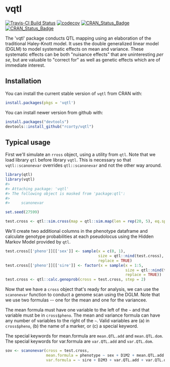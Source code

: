 
<!-- README.md is generated from README.Rmd. Please edit that file -->
vqtl
====

[![Travis-CI Build Status](https://travis-ci.org/rcorty/vqtl.svg?branch=master)](https://travis-ci.org/rcorty/vqtl) [![codecov](https://codecov.io/gh/rcorty/vqtl/branch/master/graph/badge.svg)](https://codecov.io/gh/rcorty/vqtl) [![CRAN\_Status\_Badge](http://www.r-pkg.org/badges/version/vqtl)](https://CRAN.R-project.org/package=vqtl) [![CRAN\_Status\_Badge](http://cranlogs.r-pkg.org/badges/vqtl)](https://CRAN.R-project.org/package=vqtl)

The 'vqtl' package conducts QTL mapping using an elaboration of the traditional Haley-Knott model. It uses the double generalized linear model (DGLM) to model systematic effects on mean and variance. These systematic effects can be both "nuisance effects" that are uninteresting *per se*, but are valuable to "correct for" as well as genetic effects which are of immediate interest.

Installation
------------

You can install the current stable version of `vqtl` from CRAN with:

``` r
install.packages(pkgs = 'vqtl')
```

You can install newer version from github with:

``` r
install.packages("devtools")
devtools::install_github("rcorty/vqtl")
```

Typical usage
-------------

First we'll simulate an `rross` object, using a utility from `qtl`. Note that we load library `qtl` before library `vqtl`. This is necessary so that `vqtl::scanonevar` overrides `qtl::scanonevar` and not the other way around.

``` r
library(qtl)
library(vqtl)
#> 
#> Attaching package: 'vqtl'
#> The following object is masked from 'package:qtl':
#> 
#>     scanonevar

set.seed(27599)

test.cross <- qtl::sim.cross(map = qtl::sim.map(len = rep(20, 5), eq.spacing = FALSE))
```

We'll create two additional columns in the phenotype dataframe and calculate genotype probabilities at each pseudolocus using the Hidden Markov Model provided by `qtl`.

``` r
test.cross[['pheno']][['sex']] <- sample(x = c(0, 1),
                                         size = qtl::nind(test.cross),
                                         replace = TRUE)
test.cross[['pheno']][['sire']] <- factor(x = sample(x = 1:5,
                                                     size = qtl::nind(test.cross),
                                                     replace = TRUE))
test.cross <- qtl::calc.genoprob(cross = test.cross, step = 2)
```

Now that we have a `cross` object that's ready for analysis, we can use the `scanonevar` function to conduct a genome scan using the DGLM. Note that we use two formulas -- one for the mean and one for the variancee.

The mean formula must have one variable to the left of the `~` and that variable must be in `cross$pheno`. The mean and variance formula can have any number of variables to the right of the `~`. Valid variables are (a) in `cross$pheno`, (b) the name of a marker, or (c) a special keyword.

The special keywords for mean.formula are `mean.QTL.add` and `mean.QTL.dom`. The special keywords for var.formula are `var.QTL.add` and `var.QTL.dom`.

``` r
sov <- scanonevar(cross = test.cross,
                  mean.formula = phenotype ~ sex + D1M2 + mean.QTL.add + mean.QTL.dom,
                  var.formula = ~ sire + D2M3 + var.QTL.add + var.QTL.dom)
```
